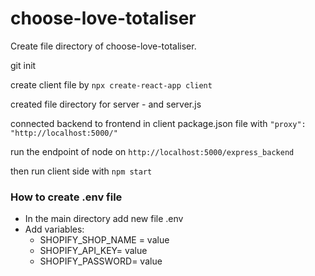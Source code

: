 # choose-love-totaliser

Create file directory of choose-love-totaliser.

git init

create client file by `npx create-react-app client`

created file directory for server - and server.js

connected backend to frontend in client package.json file with `"proxy": "http://localhost:5000/"`

run the endpoint of node on `http://localhost:5000/express_backend`

then run client side with `npm start`

### How to create .env file

- In the main directory add new file .env
- Add variables:
  - SHOPIFY_SHOP_NAME = value
  - SHOPIFY_API_KEY= value
  - SHOPIFY_PASSWORD= value
